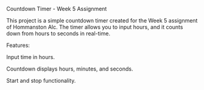 Countdown Timer - Week 5 Assignment



This project is a simple countdown timer created for the Week 5 assignment of Hommanston Alc. The timer allows you to input hours, and it counts down from hours to seconds in real-time.

Features:

Input time in hours.

Countdown displays hours, minutes, and seconds.

Start and stop functionality.